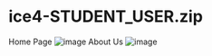 # ice4-STUDENT_USER.zip
Home Page ![image](https://github.com/user-attachments/assets/d4ce4db0-e9b8-487f-abe1-ae9cdce37231)
About Us ![image](https://github.com/user-attachments/assets/4b41369c-dcf3-4b9f-904f-efedf0ef0f2f)
